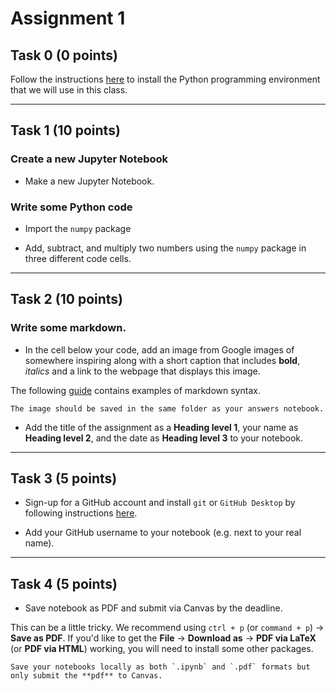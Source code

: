 # Assignment 1

## Task 0 (0 points)

Follow the instructions [here](https://ryan-lab-duke.github.io/gds-applications-site/course-info/python.html) to install the Python programming environment that we will use in this class. 

*****************************

## Task 1 (10 points)

### Create a new Jupyter Notebook

* Make a new Jupyter Notebook.

### Write some Python code

* Import the `numpy` package

* Add, subtract, and multiply two numbers using the `numpy` package in three different code cells.

*****************************

## Task 2 (10 points)

### Write some markdown.

* In the cell below your code, add an image from Google images of somewhere inspiring along with a short caption that includes **bold**, *italics* and a link to the webpage that displays this image.

The following [guide](https://www.markdownguide.org/basic-syntax/) contains examples of markdown syntax. 

```{tip}
The image should be saved in the same folder as your answers notebook.
```

* Add the title of the assignment as a **Heading level 1**, your name as **Heading level 2**, and the date as **Heading level 3** to your notebook.

*****************************

## Task 3 (5 points)

* Sign-up for a GitHub account and install `git` or `GitHub Desktop` by following instructions [here](https://ryan-lab-duke.github.io/gds-applications-site/course-info/github.html).

* Add your GitHub username to your notebook (e.g. next to your real name).

*****************************

## Task 4 (5 points)

* Save notebook as PDF and submit via Canvas by the deadline.

This can be a little tricky. We recommend using `ctrl + p` (or `command + p`) &rarr; **Save as PDF**. If you'd like to get the **File** &rarr; **Download as** &rarr; **PDF via LaTeX** (or **PDF via HTML**) working, you will need to install some other packages.

```{important}
Save your notebooks locally as both `.ipynb` and `.pdf` formats but only submit the **pdf** to Canvas.
```